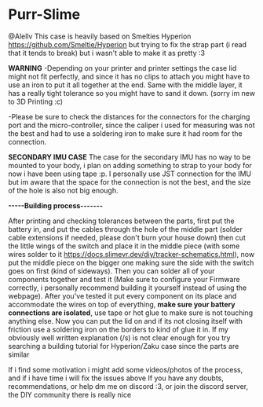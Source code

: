 # Purr-Slime
@Alellv
This case is heavily based on Smelties Hyperion https://github.com/Smeltie/Hyperion but trying to fix the strap part (i read that it tends to break) but i wasn't able to make it as pretty :3 

**WARNING**
-Depending on your printer and printer settings the case lid might not fit perfectly, and since it has no clips to attach you might have to use an iron to put it all together at the end. Same with the middle layer, it has a really tight tolerance so you might have to sand it down. (sorry im new to 3D Printing :c)
 
-Please be sure to check the distances for the connectors for the charging port and the micro-controller, since the caliper i used for measuring was not the best and had to use a soldering iron to make sure it had room for the connection.

**SECONDARY IMU CASE**
The case for the secondary IMU has no way to be mounted to your body, i plan on adding something to strap to your body for now i have been using tape :p. I personally use JST connection for the IMU but im aware that the space for the connection is not the best, and the size of the hole is also not big enough. 



**-----Building process-------**

After printing and checking tolerances between the parts, first put the battery in, and put the cables through the hole of the middle part (solder cable extensions if needed, please don't burn your house down) then cut the little wings of the switch and place it in the middle piece (with some wires solder to it https://docs.slimevr.dev/diy/tracker-schematics.html), now put the middle piece on the bigger one making sure the side with the switch goes on first (kind of sideways). Then you can solder all of your components together and test it (Make sure to configure your Firmware correctly, i personally recommend building it yourself instead of using the webpage).
After you've tested it put every component on its place  and accommodate the wires on top of everything, **make sure your battery connections are isolated**, use tape or hot glue to make sure is not touching anything else.
Now you can put the lid on and if its not closing itself with friction use a soldering iron on the borders to kind of glue it in.
If my obviously well written explanation (/s) is not clear enough for you try searching a building tutorial for Hyperion/Zaku case since the parts are similar



If i find some motivation i might add some videos/photos of the process, and if i have time i will fix the issues above
If you have any doubts, recommendations, or help dm me on discord :3, or join the discord server, the DIY community there is really nice
